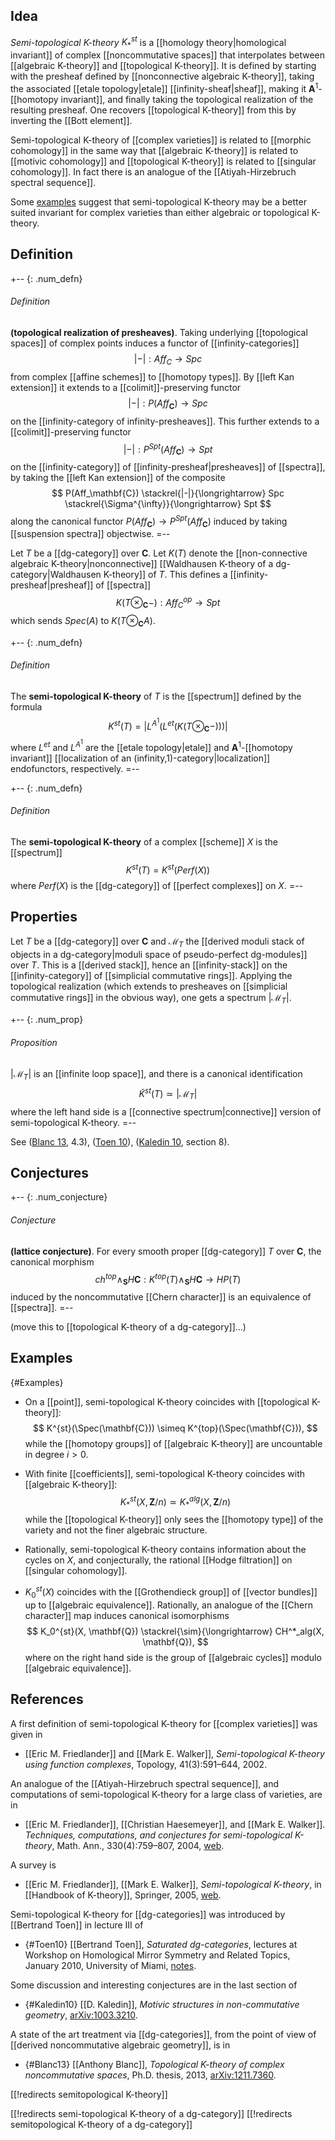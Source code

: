 ## Idea

_Semi-topological K-theory_ $K_*^{st}$ is a [[homology theory|homological invariant]] of complex [[noncommutative spaces]] that interpolates between [[algebraic K-theory]] and [[topological K-theory]]. It is defined by starting with the presheaf defined by [[nonconnective algebraic K-theory]], taking the associated [[etale topology|etale]] [[infinity-sheaf|sheaf]], making it $\mathbf{A}^1$-[[homotopy invariant]], and finally taking the topological realization of the resulting presheaf. One recovers [[topological K-theory]] from this by inverting the [[Bott element]].

Semi-topological K-theory of [[complex varieties]] is related to [[morphic cohomology]] in the same way that [[algebraic K-theory]] is related to [[motivic cohomology]] and [[topological K-theory]] is related to [[singular cohomology]]. In fact there is an analogue of the [[Atiyah-Hirzebruch spectral sequence]].

Some [examples](#Examples) suggest that semi-topological K-theory may be a better suited invariant for complex varieties than either algebraic or topological K-theory.

## Definition

+-- {: .num_defn}
###### Definition
**(topological realization of presheaves)**.
Taking underlying [[topological spaces]] of complex points induces a functor of [[infinity-categories]]
  $$ |-| : Aff_C \longrightarrow Spc $$
from complex [[affine schemes]] to [[homotopy types]]. By [[left Kan extension]] it extends to a [[colimit]]-preserving functor
  $$ |-| : P(Aff_\mathbf{C}) \longrightarrow Spc $$
on the [[infinity-category of infinity-presheaves]].
This further extends to a [[colimit]]-preserving functor
  $$ |-| : P^{Spt}(Aff_\mathbf{C}) \longrightarrow Spt $$
on the [[infinity-category]] of [[infinity-presheaf|presheaves]] of [[spectra]], by taking the [[left Kan extension]] of the composite
  $$ P(Aff_\mathbf{C}) \stackrel{|-|}{\longrightarrow} Spc \stackrel{\Sigma^{\infty}}{\longrightarrow} Spt $$
along the canonical functor $P(Aff_\mathbf{C}) \to P^{Spt}(Aff_\mathbf{C})$ induced by taking [[suspension spectra]] objectwise.
=--

Let $T$ be a [[dg-category]] over $\mathbf{C}$. Let $K(T)$ denote the [[non-connective algebraic K-theory|nonconnective]] [[Waldhausen K-theory of a dg-category|Waldhausen K-theory]] of $T$. This defines a [[infinity-presheaf|presheaf]] of [[spectra]]
  $$ K(T \otimes_{\mathbf{C}} -) : Aff_C^{op} \longrightarrow Spt $$
which sends $Spec(A)$ to $K(T \otimes_{\mathbf{C}} A)$.

+-- {: .num_defn}
###### Definition
The **semi-topological K-theory** of $T$ is the [[spectrum]] defined by the formula
  $$ K^{st}(T) = |L^{A^1}(L^{et}(K(T \otimes_{\mathbf{C}} -)))| $$
where $L^{et}$ and $L^{A^1}$ are the [[etale topology|etale]] and $\mathbf{A}^1$-[[homotopy invariant]] [[localization of an (infinity,1)-category|localization]] endofunctors, respectively.
=--

+-- {: .num_defn}
###### Definition
The **semi-topological K-theory** of a complex [[scheme]] $X$ is the [[spectrum]]
  $$ K^{st}(T) = K^{st}(Perf(X)) $$
where $Perf(X)$ is the [[dg-category]] of [[perfect complexes]] on $X$.
=--

## Properties

Let $T$ be a [[dg-category]] over $\mathbf{C}$ and $\mathcal{M}_T$ the [[derived moduli stack of objects in a dg-category|moduli space of pseudo-perfect dg-modules]] over $T$. This is a [[derived stack]], hence an [[infinity-stack]] on the [[infinity-category]] of [[simplicial commutative rings]]. Applying the topological realization (which extends to presheaves on [[simplicial commutative rings]] in the obvious way), one gets a spectrum $|\mathcal{M}_T|$.

+-- {: .num_prop}
###### Proposition
$|\mathcal{M}_T|$ is an [[infinite loop space]], and there is a canonical identification
  $$ \tilde{K}^{st}(T) \simeq |\mathcal{M}_T| $$
where the left hand side is a [[connective spectrum|connective]] version of semi-topological K-theory.
=--

See ([Blanc 13](#Blanc13), 4.3), ([Toen 10](#Toen10)), ([Kaledin 10](#Kaledin10), section 8).

## Conjectures

+-- {: .num_conjecture}
###### Conjecture
**(lattice conjecture)**.
For every smooth proper [[dg-category]] $T$ over $\mathbf{C}$, the canonical morphism
  $$ ch^{top} \wedge_{\mathbf{S}} H \mathbf{C}
       : K^{top}(T) \wedge_{\mathbf{S}} H\mathbf{C}
       \longrightarrow HP(T) $$
induced by the noncommutative [[Chern character]] is an equivalence of [[spectra]].
=--

(move this to [[topological K-theory of a dg-category]]...)

## Examples
 {#Examples}

* On a [[point]], semi-topological K-theory coincides with [[topological K-theory]]:
  $$ K^{st}(\Spec(\mathbf{C})) \simeq K^{top}(\Spec(\mathbf{C})), $$
while the [[homotopy groups]] of [[algebraic K-theory]] are uncountable in degree $i \gt 0$.

* With finite [[coefficients]], semi-topological K-theory coincides with [[algebraic K-theory]]:
  $$ K_*^{st}(X, \mathbf{Z}/n) \simeq K_*^{alg}(X, \mathbf{Z}/n) $$
while the [[topological K-theory]] only sees the [[homotopy type]] of the variety and not the finer algebraic structure.

* Rationally, semi-topological K-theory contains information about the cycles on $X$, and conjecturally, the rational [[Hodge filtration]] on [[singular cohomology]].

* $K_0^{st}(X)$ coincides with the [[Grothendieck group]] of [[vector bundles]] up to [[algebraic equivalence]]. Rationally, an analogue of the [[Chern character]] map induces canonical isomorphisms
  $$ K_0^{st}(X, \mathbf{Q}) \stackrel{\sim}{\longrightarrow} CH^*_alg(X, \mathbf{Q}), $$
where on the right hand side is the group of [[algebraic cycles]] modulo [[algebraic equivalence]].

## References

A first definition of semi-topological K-theory for [[complex varieties]] was given in

* [[Eric M. Friedlander]] and [[Mark E. Walker]], _Semi-topological K-theory using function complexes_, Topology, 41(3):591–644, 2002.

An analogue of the [[Atiyah-Hirzebruch spectral sequence]], and computations of semi-topological K-theory for a large class of varieties, are in

* [[Eric M. Friedlander]], [[Christian Haesemeyer]], and [[Mark E. Walker]]. _Techniques, computations, and conjectures for semi-topological K-theory_, Math. Ann., 330(4):759–807, 2004, [web](http://www.math.uiuc.edu/K-theory/0621/).

A survey is

* [[Eric M. Friedlander]], [[Mark E. Walker]], _Semi-topological K-theory_, in [[Handbook of K-theory]], Springer, 2005, [web](http://www.math.illinois.edu/K-theory/handbook/).

Semi-topological K-theory for [[dg-categories]] was introduced by [[Bertrand Toen]] in lecture III of

* {#Toen10} [[Bertrand Toen]], _Saturated dg-categories_, lectures at Workshop on Homological Mirror Symmetry and Related Topics, January 2010, University of Miami, [notes](https://math.berkeley.edu/~auroux/frg/miami10-notes/).

Some discussion and interesting conjectures are in the last section of

* {#Kaledin10} [[D. Kaledin]], _Motivic structures in non-commutative geometry_, [arXiv:1003.3210](http://arxiv.org/abs/1003.3210).

A state of the art treatment via [[dg-categories]], from the point of view of [[derived noncommutative algebraic geometry]], is in

* {#Blanc13} [[Anthony Blanc]], _Topological K-theory of complex noncommutative spaces_, Ph.D. thesis, 2013, [arXiv:1211.7360](http://arxiv.org/abs/1211.7360).

[[!redirects semitopological K-theory]]

[[!redirects semi-topological K-theory of a dg-category]]
[[!redirects semitopological K-theory of a dg-category]]